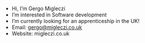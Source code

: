 - Hi, I’m Gergo Migleczi
- I’m interested in Software development
- I’m currently looking for an apprenticeship in the UK!
- Email: gergo@migleczi.co.uk
- Website: migleczi.co.uk

<!---
GergoMigleczi/GergoMigleczi is a ✨ special ✨ repository because its `README.md` (this file) appears on your GitHub profile.
You can click the Preview link to take a look at your changes.
--->
